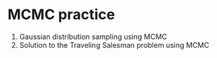 # MCMC practice
1) Gaussian distribution sampling using MCMC
2) Solution to the Traveling Salesman problem using MCMC
